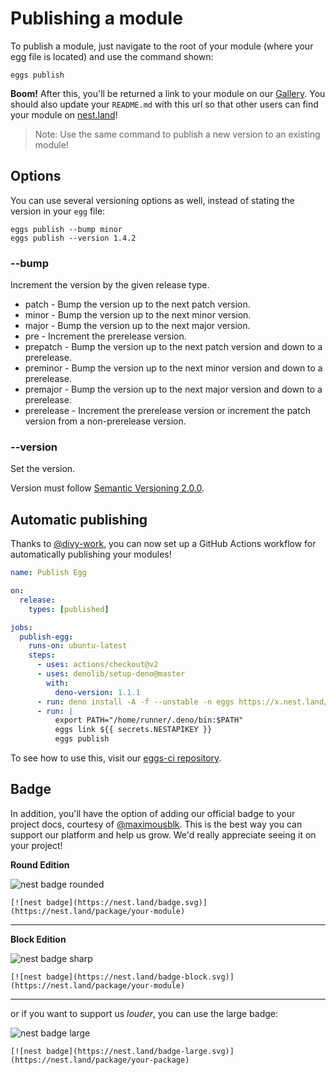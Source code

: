 # Publishing a module

To publish a module, just navigate to the root of your module (where your egg file is located) and use the command shown:
```shell script
eggs publish
```
**Boom!** After this, you'll be returned a link to your module on our [Gallery](https://nest.land/gallery). You should also update your `README.md` with this url so that other users can find your module on [nest.land](https://nest.land)!

> Note: Use the same command to publish a new version to an existing module!

## Options

You can use several versioning options as well, instead of stating the version in your `egg` file:
```shell script
eggs publish --bump minor
eggs publish --version 1.4.2
```

### --bump

Increment the version by the given release type.

 - patch - Bump the version up to the next patch version.
 - minor - Bump the version up to the next minor version.
 - major - Bump the version up to the next major version.
 - pre - Increment the prerelease version.
 - prepatch - Bump the version up to the next patch version and down to a prerelease.
 - preminor - Bump the version up to the next minor version and down to a prerelease.
 - premajor - Bump the version up to the next major version and down to a prerelease.
 - prerelease - Increment the prerelease version or increment the patch version from a non-prerelease version.

### --version

Set the version.

Version must follow [Semantic Versioning 2.0.0](https://semver.org/).


## Automatic publishing

Thanks to [@divy-work](https://github.com/divy-work), you can now set up a GitHub Actions workflow for automatically publishing your modules!
```yml
name: Publish Egg

on:
  release:
    types: [published]

jobs:
  publish-egg:
    runs-on: ubuntu-latest
    steps:
      - uses: actions/checkout@v2
      - uses: denolib/setup-deno@master
        with:
          deno-version: 1.1.1
      - run: deno install -A -f --unstable -n eggs https://x.nest.land/eggs@0.2.1/mod.ts
      - run: |
          export PATH="/home/runner/.deno/bin:$PATH"
          eggs link ${{ secrets.NESTAPIKEY }}
          eggs publish
```
To see how to use this, visit our [eggs-ci repository](https://github.com/nestdotland/eggs-ci).

## Badge

In addition, you'll have the option of adding our official badge to your project docs, courtesy of [@maximousblk](https://github.com/maximousblk). This is the best way you can support our platform and help us grow. We'd really appreciate seeing it on your project!

**Round Edition**

![nest badge rounded](https://nest.land/badge.svg)

```
[![nest badge](https://nest.land/badge.svg)](https://nest.land/package/your-module)
```
<hr>

**Block Edition**

![nest badge sharp](https://nest.land/badge-block.svg)

```
[![nest badge](https://nest.land/badge-block.svg)](https://nest.land/package/your-module)
```
<hr>

or if you want to support us *louder*, you can use the large badge:

![nest badge large](https://nest.land/badge-large.svg)

```
[![nest badge](https://nest.land/badge-large.svg)](https://nest.land/package/your-package)
```
